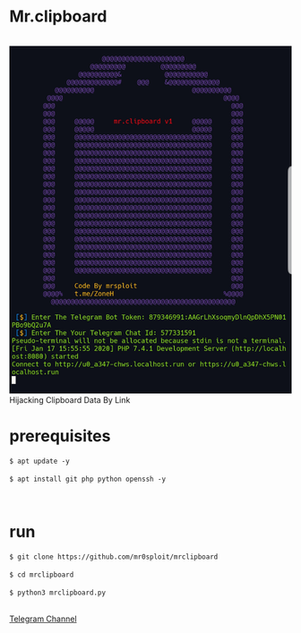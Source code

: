 <h1>Mr.clipboard</h1>
<br />
<img src="mrclipboard.jpg" />
<br />
Hijacking Clipboard Data By Link
<br />
<h1>prerequisites</h1>
<pre>
<code>$ apt update -y <br />
$ apt install git php python openssh -y</code>
</pre>
<br />
<h1>run</h1>
<pre>
<code>$ git clone https://github.com/mr0sploit/mrclipboard <br />
$ cd mrclipboard <br />
$ python3 mrclipboard.py</code>
</pre> <br />
<a href="https://t.me/zoneh">Telegram Channel</a>
